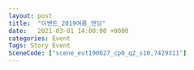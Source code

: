 ```yaml
---
layout: post
title:  "이벤트_2019여름_엔딩"
date:   2021-03-01 14:00:00 +0000
categories: Event
Tags: Story Event
SceneCode: ["scene_evt190627_cp0_q2_s10,7429311"]
---
```

